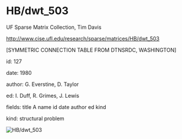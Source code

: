 # HB/dwt_503

 UF Sparse Matrix Collection, Tim Davis

 http://www.cise.ufl.edu/research/sparse/matrices/HB/dwt_503

 [SYMMETRIC CONNECTION TABLE FROM DTNSRDC, WASHINGTON]

 id: 127

 date: 1980

 author: G. Everstine, D. Taylor

 ed: I. Duff, R. Grimes, J. Lewis

 fields: title A name id date author ed kind

 kind: structural problem

![HB/dwt_503](http://www2.research.att.com/~yifanhu/GALLERY/GRAPHS/GIF_SMALL/HB@dwt_503.gif)